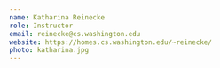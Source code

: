 ```yaml
---
name: Katharina Reinecke
role: Instructor
email: reinecke@cs.washington.edu
website: https://homes.cs.washington.edu/~reinecke/
photo: katharina.jpg
---
```

